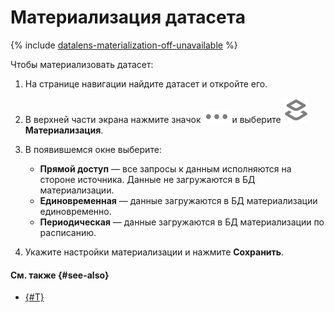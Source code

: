 # Материализация датасета


{% include [datalens-materialization-off-unavailable](../../../_includes/datalens/datalens-materialization-off-unavailable.md) %}

Чтобы материализовать датасет:

1. На странице навигации найдите датасет и откройте его.
1. В верхней части экрана нажмите значок ![image](../../../_assets/datalens/horizontal-ellipsis.svg) и выберите ![image](../../../_assets/datalens/materialize.svg) **Материализация**.
1. В появившемся окне выберите:

   * **Прямой доступ** — все запросы к данным исполняются на стороне источника. Данные не загружаются в БД материализации.
   * **Единовременная** — данные загружаются в БД материализации единовременно.
   * **Периодическая** — данные загружаются в БД материализации по расписанию.
    
1. Укажите настройки материализации и нажмите **Сохранить**.

#### См. также {#see-also}
- [{#T}](../../concepts/dataset/settings.md#mode)

